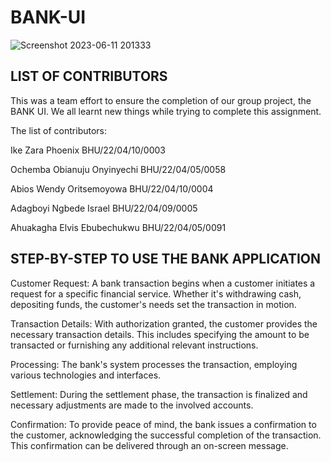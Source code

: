 # BANK-UI
![Screenshot 2023-06-11 201333](https://github.com/GOD-S-PROJECT/BANK-UI/assets/129797892/3d7543d0-5683-4f5b-84cd-af5bf68ceeff)

## LIST OF CONTRIBUTORS

This was a team effort to ensure the completion of our group project, the BANK UI. We all learnt new things while trying to complete this assignment.

The list of contributors:

Ike Zara Phoenix BHU/22/04/10/0003

Ochemba Obianuju Onyinyechi BHU/22/04/05/0058

Abios Wendy Oritsemoyowa BHU/22/04/10/0004

Adagboyi Ngbede Israel BHU/22/04/09/0005

Ahuakagha Elvis Ebubechukwu BHU/22/04/05/0091

##   STEP-BY-STEP TO USE THE BANK APPLICATION

Customer Request: A bank transaction begins when a customer initiates a request for a specific financial service. Whether it's withdrawing cash, depositing funds,  the customer's needs set the transaction in motion.

Transaction Details: With authorization granted, the customer provides the necessary transaction details. This includes specifying the amount to be transacted or furnishing any additional relevant instructions.

Processing: The bank's system processes the transaction, employing various technologies and interfaces. 

Settlement: During the settlement phase, the transaction is finalized and necessary adjustments are made to the involved accounts. 

Confirmation: To provide peace of mind, the bank issues a confirmation to the customer, acknowledging the successful completion of the transaction. This confirmation can be delivered through an on-screen message.
